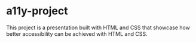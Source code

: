 # a11y-project

This project is a presentation built with HTML and CSS that showcase how better accessibility can be achieved with HTML and CSS. 

